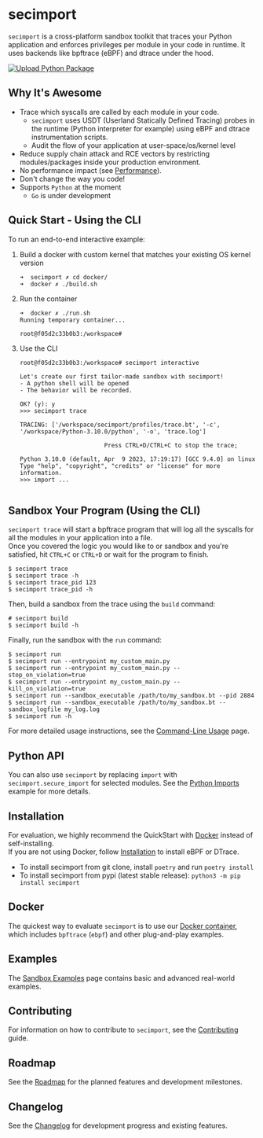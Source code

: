 # secimport

`secimport` is a cross-platform sandbox toolkit that traces your Python application and enforces privileges per module in your code in runtime. It uses backends like bpftrace (eBPF) and dtrace under the hood.

[![Upload Python Package](https://github.com/avilum/secimport/actions/workflows/python-publish.yml/badge.svg)](https://github.com/avilum/secimport/actions/workflows/python-publish.yml)


## Why It's Awesome

- Trace which syscalls are called by each module in your code.
  - `secimport` uses USDT (Userland Statically Defined Tracing) probes in the runtime (Python interpreter for example) using eBPF and dtrace instrumentation scripts.
  - Audit the flow of your application at user-space/os/kernel level
- Reduce supply chain attack and RCE vectors by restricting modules/packages inside your production environment.
- No performance impact (see [Performance](https://github.com/avilum/secimport/wiki/Performance-Benchmarks)).
- Don't change the way you code!
- Supports `Python` at the moment
  -  `Go` is under development


## Quick Start - Using the CLI
To run an end-to-end interactive example:
1. Build a docker with custom kernel that matches your existing OS kernel version
    ```
    ➜  secimport ✗ cd docker/
    ➜  docker ✗ ./build.sh
    ```
2. Run the container
    ```
    ➜  docker ✗ ./run.sh
    Running temporary container...

    root@f05d2c33b0b3:/workspace#
    ```
3. Use the CLI
    ```
    root@f05d2c33b0b3:/workspace# secimport interactive

    Let's create our first tailor-made sandbox with secimport!
    - A python shell will be opened
    - The behavior will be recorded.

    OK? (y): y
    >>> secimport trace

    TRACING: ['/workspace/secimport/profiles/trace.bt', '-c', '/workspace/Python-3.10.0/python', '-o', 'trace.log']

                            Press CTRL+D/CTRL+C to stop the trace;

    Python 3.10.0 (default, Apr  9 2023, 17:19:17) [GCC 9.4.0] on linux
    Type "help", "copyright", "credits" or "license" for more information.
    >>> import ...


    ```
## Sandbox Your Program (Using the CLI)
`secimport trace` will start a bpftrace program that will log all the syscalls for all the modules in your application into a file.<br>
Once you covered the logic you would like to or sandbox and you're satisfied, hit `CTRL+C` or `CTRL+D` or wait for the program to finish.
```
$ secimport trace
$ secimport trace -h
$ secimport trace_pid 123
$ secimport trace_pid -h
```

Then, build a sandbox from the trace using the `build` command:
```
# secimport build
$ secimport build -h
```

Finally, run the sandbox with the `run` command:
```
$ secimport run
$ secimport run --entrypoint my_custom_main.py
$ secimport run --entrypoint my_custom_main.py --stop_on_violation=true
$ secimport run --entrypoint my_custom_main.py --kill_on_violation=true
$ secimport run --sandbox_executable /path/to/my_sandbox.bt --pid 2884
$ secimport run --sandbox_executable /path/to/my_sandbox.bt --sandbox_logfile my_log.log
$ secimport run -h
```

For more detailed usage instructions, see the [Command-Line Usage](https://github.com/avilum/secimport/wiki/Command-Line-Usage) page.

## Python API

You can also use `secimport` by replacing `import` with `secimport.secure_import` for selected modules. See the [Python Imports](examples/python_imports/) example for more details.


## Installation
For evaluation, we highly recommend the QuickStart with <a href="#Docker">Docker</a> instead of self-installing.<br>
If you are not using Docker, follow <a href="https://github.com/avilum/secimport/wiki/Installation">Installation</a> to install eBPF or DTrace.
- To install secimport from git clone, install `poetry` and run `poetry install`
- To install secimport from pypi (latest stable release): `python3 -m pip install secimport`


## Docker
The quickest way to evaluate `secimport` is to use our [Docker container](docker/README.md), which includes `bpftrace` (`ebpf`) and other plug-and-play examples.


## Examples

The [Sandbox Examples](https://github.com/avilum/secimport/wiki/Sandbox-Examples) page contains basic and advanced real-world examples.

## Contributing

For information on how to contribute to `secimport`, see the [Contributing](https://github.com/avilum/secimport/blob/master/docs/CONTRIBUTING.md) guide.

## Roadmap

See the [Roadmap](https://github.com/avilum/secimport/blob/master/docs/ROADMAP.md) for the planned features and development milestones.

## Changelog

See the [Changelog](https://github.com/avilum/secimport/blob/master/docs/CHANGELOG.md) for development progress and existing features.
